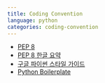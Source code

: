```yaml
---
title: Coding Convention
language: python
categories: coding-convention
---
```


- [PEP 8](https://www.python.org/dev/peps/pep-0008/)
- [PEP 8 한글 요약](https://codechacha.com/ko/pythonic-and-pep8/)
- [구글 파이썬 스타일 가이드](https://google.github.io/styleguide/pyguide.html)
- [Python Boilerplate](https://www.python-boilerplate.com/py3+executable+argparse)

<!--more-->